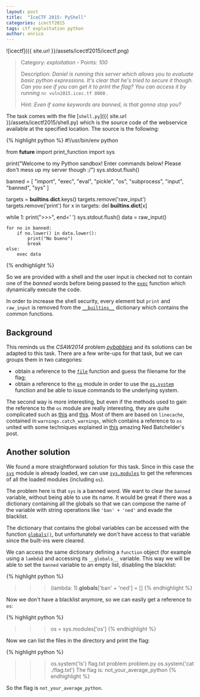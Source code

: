 ```yaml
---
layout: post
title:  "IceCTF 2015: PyShell"
categories: icectf2015
tags: ctf exploitation python
author: enrico
---
```


![icectf]({{ site.url }}/assets/icectf2015/icectf.png)

> Category: *exploitation* - Points: *100*
>
> Description: *Daniel is running this server which allows you to evaluate basic python expressions. It's clear that he's tried to secure it though. Can you see if you can get it to print the flag?
> You can access it by running* `nc vuln2015.icec.tf 8000` *.*
>
> Hint: *Even if some keywords are banned, is that gonna stop you?*

The task comes with the file [`shell.py`]({{ site.url }}/assets/icectf2015/shell.py) which is the source code of the webservice available at the specified location. The source is the following:

{% highlight python %}
#!/usr/bin/env python

from __future__ import print_function
import sys

print("Welcome to my Python sandbox! Enter commands below! Please don't mess up my server though :/")
sys.stdout.flush()

banned = [
    "import",
    "exec",
    "eval",
    "pickle",
    "os",
    "subprocess",
    "input",
    "banned",
    "sys"
]

targets = __builtins__.__dict__.keys()
targets.remove('raw_input')
targets.remove('print')
for x in targets:
    del __builtins__.__dict__[x]

while 1:
    print(">>>", end=' ')
    sys.stdout.flush()
    data = raw_input()

    for no in banned:
        if no.lower() in data.lower():
            print("No bueno")
            break
    else:
        exec data
{% endhighlight %}

So we are provided with a shell and the user input is checked not to contain one of the *banned* words before being passed to the [`exec`](https://docs.python.org/2/reference/simple_stmts.html#exec) function which dynamically execute the code.

In order to increase the shell security, every element but `print` and `raw_input` is removed from the [`__builtins__`](https://docs.python.org/2/reference/executionmodel.html) dictionary which contains the common functions.

## Background

This reminds us the *CSAW2014* problem [*pybabbies*](https://github.com/ctfs/write-ups-2014/tree/master/csaw-ctf-2014/pybabbies) and its solutions can be adapted to this task. There are a few write-ups for that task, but we can groups them in two categories:

* obtain a reference to the [`file`](https://docs.python.org/2/library/functions.html#file) function and guess the filename for the flag;
* obtain a reference to the [`os`](https://docs.python.org/2/library/os.html) module in order to use the [`os.system`](https://docs.python.org/2/library/os.html#os.system) function and be able to issue commands to the underlying system.

The second way is more interesting, but even if the methods used to gain the reference to the `os` module are really interesting, they are quite complicated such as [this](https://hexplo.it/escaping-the-csawctf-python-sandbox/) and [this](http://sugarstack.io/csaw-2014-pybabbies.html). Most of them are based on `linecache`, contained in `warnings.catch_warnings`, which contains a reference to `os` united with some techniques explained in [this](http://nedbatchelder.com/blog/201206/eval_really_is_dangerous.html) amazing Ned Batchelder's post.

## Another solution

We found a more straightforward solution for this task. Since in this case the [`sys`](https://docs.python.org/2/library/sys.html) module is already loaded, we can use [`sys.modules`](https://docs.python.org/2/library/sys.html#sys.modules) to get the references of all the loaded modules (including `os`).

The problem here is that `sys` is a banned word. We want to clear the `banned` variable, without being able to use its name. It would be great if there was a dictionary containing all the globals so that we can compose the name of the variable with string operations like `'ban' + 'ned'` and evade the blacklist.

The dictionary that contains the global variables can be accessed with the function [`globals()`](https://docs.python.org/2/library/functions.html#globals), but unfortunately we don't have access to that variable since the built-ins were cleared.

We can access the same dictionary defining a `function` object (for example using a `lambda`) and accessing its `__globals__` variable. This way we will be able to set the `banned` variable to an empty list, disabling the blacklist:

{% highlight python %}
>>> (lambda: 1).__globals__['ban' + 'ned'] = []
{% endhighlight %}

Now we don't have a blacklist anymore, so we can easily get a reference to `os`:

{% highlight python %}
>>> os = sys.modules['os']
{% endhighlight %}

Now we can list the files in the directory and print the flag:

{% highlight python %}
>>> os.system('ls')
flag.txt
problem
problem.py
>>> os.system('cat ./flag.txt')
The flag is: not_your_average_python
{% endhighlight %}

So the flag is `not_your_average_python`.
